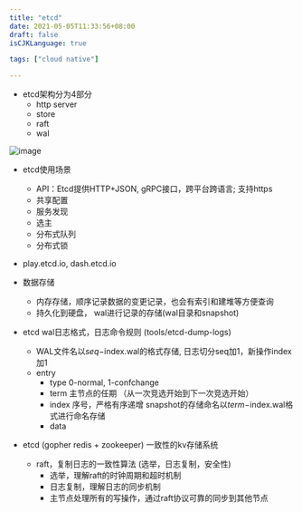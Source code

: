 ```yaml
---
title: "etcd"
date: 2021-05-05T11:33:56+08:00
draft: false
isCJKLanguage: true

tags: ["cloud native"]

---
```


+ etcd架构分为4部分
  + http server
  + store
  + raft
  + wal

![image](etcd_arch.jpg)

+ etcd使用场景  
  + API：Etcd提供HTTP+JSON, gRPC接口，跨平台跨语言; 支持https
  + 共享配置
  + 服务发现
  + 选主
  + 分布式队列
  + 分布式锁

+ play.etcd.io, dash.etcd.io

+ 数据存储
  + 内存存储，顺序记录数据的变更记录，也会有索引和建堆等方便查询
  + 持久化到硬盘， wal进行记录的存储(wal目录和snapshot)
+ etcd wal日志格式，日志命令规则 (tools/etcd-dump-logs)
  + WAL文件名以$seq-$index.wal的格式存储, 日志切分seq加1，新操作index加1
  + entry
    + type 0-normal, 1-confchange
    + term 主节点的任期 （从一次竞选开始到下一次竞选开始）
    + index 序号，严格有序递增 snapshot的存储命名以$term-$index.wal格式进行命名存储
    + data


+ etcd (gopher redis + zookeeper) 一致性的kv存储系统
  + raft，复制日志的一致性算法 (选举，日志复制，安全性)
    + 选举，理解raft的时钟周期和超时机制
    + 日志复制，理解日志的同步机制
    + 主节点处理所有的写操作，通过raft协议可靠的同步到其他节点